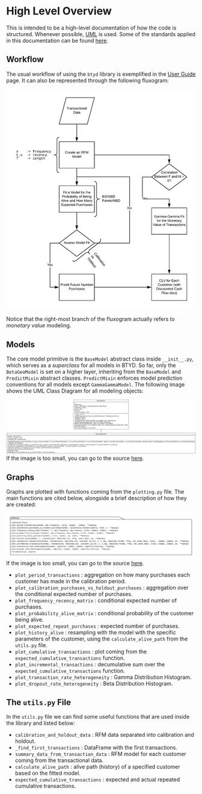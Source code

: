 # High Level Overview

This is intended to be a high-level documentation of how the code is structured. Whenever possible, [UML](https://en.wikipedia.org/wiki/Unified_Modeling_Language) is used. Some of the standards applied in this documentation can be found [here](https://www.lucidchart.com/pages/uml-class-diagram).

## Workflow

The usual workflow of using the `btyd` library is exemplified in the [User Guide](https://raw.githubusercontent.com/ColtAllen/btyd/main/docs/source/User_Guide.md) page. It can also be represented through the following fluxogram:

![Basic Workflow](https://raw.githubusercontent.com/ColtAllen/btyd/main/docs/source/_static/btyd_workflow.png)

Notice that the right-most branch of the fluxogram actually refers to *monetary value* modeling.

## Models

The core model primitive is the `BaseModel` abstract class inside `__init__.py`, which serves as a *superclass* for all models in BTYD. So far, only the `BetaGeoModel` is set on a higher layer, inheriting from the `BaseModel` and `PredictMixin` abstract classes. `PredictMixin` enforces model prediction conventions for all models except `GammaGammaModel`. The following image shows the UML Class Diagram for all modeling objects:

![models uml](https://raw.githubusercontent.com/ColtAllen/btyd/main/docs/source/_static/models_uml.png)
If the image is too small, you can go to the source [here](https://raw.githubusercontent.com/ColtAllen/btyd/main/docs/source/_static/models_uml.png).

## Graphs

Graphs are plotted with functions coming from the `plotting.py` file. The main functions are cited below, alongside a brief description of how they are created:

![plotting.py functions](https://raw.githubusercontent.com/ColtAllen/btyd/main/docs/source/_static/btyd_plotting.png)
If the image is too small, you can go to the source [here](https://raw.githubusercontent.com/ColtAllen/btyd/main/docs/source/_static/btyd_plotting.png).

- `plot_period_transactions` : aggregation on how many purchases each customer has made in the calibration period.
- `plot_calibration_purchases_vs_holdout_purchases` : aggregation over the conditional expected number of purchases.
- `plot_frequency_recency_matrix` : conditional expected number of purchases.
- `plot_probability_alive_matrix` : conditional probability of the customer being alive.
- `plot_expected_repeat_purchases` : expected number of purchases.
- `plot_history_alive` : resampling with the model with the specific parameters of the customer, using the `calculate_alive_path` from the `utils.py` file.
- `plot_cumulative_transactions` : plot coming from the `expected_cumulative_transactions` function.
- `plot_incremental_transactions` : decumulative sum over the `expected_cumulative_transactions` function.
- `plot_transaction_rate_heterogeneity` : Gamma Distribution Histogram.
- `plot_dropout_rate_heterogeneity` : Beta Distribution Histogram.

## The `utils.py` File

In the `utils.py` file we can find some useful functions that are used inside the library and listed below:

- `calibration_and_holdout_data` : RFM data separated into calibration and holdout.
- `_find_first_transactions` : DataFrame with the first transactions.
- `summary_data_from_transaction_data` : RFM model for each customer coming from the transactional data.
- `calculate_alive_path` : alive path (history) of a specified customer based on the fitted model.
- `expected_cumulative_transactions` : expected and actual repeated cumulative transactions.
